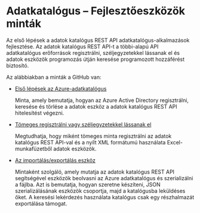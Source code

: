 <properties
    pageTitle="Adatkatalógus – Fejlesztőeszközök minták |} Microsoft Azure"
    description="Ez a cikk áttekintést nyújt a rendelkezésre álló Fejlesztőeszközök minták az adatok katalógus REST API."
    services="data-catalog"
    documentationCenter=""
    authors="spelluru"
    manager="jhubbard"
    editor=""
    tags=""/>
<tags
    ms.service="data-catalog"
    ms.devlang="NA"
    ms.topic="article"
    ms.tgt_pltfrm="NA"
    ms.workload="data-catalog"
    ms.date="09/06/2016"
    ms.author="spelluru"/>


# <a name="data-catalog-developer-samples"></a>Adatkatalógus – Fejlesztőeszközök minták
Az első lépések a adatok katalógus REST API adatkatalógus-alkalmazások fejlesztése. Az adatok katalógus REST API-t a többi-alapú API adatkatalógus erőforrások regisztrálni, széljegyzetekkel lássanak el és adatok eszközök programozás útján keresése programozott hozzáférést biztosító.

Az alábbiakban a minták a GitHub van:

- [Első lépések az Azure-adatkatalógus](https://azure.microsoft.com/documentation/samples/data-catalog-dotnet-get-started/)

  Minta, amely bemutatja, hogyan az Azure Active Directory regisztrálni, keresése és törlése a adatok eszköz a adatok katalógus REST API hitelesítést végezni.

- [Tömeges regisztrálni vagy széljegyzetekkel lássanak el](https://azure.microsoft.com/documentation/samples/data-catalog-dotnet-excel-register-data-assets/)

  Megtudhatja, hogy miként tömeges minta regisztrálni az adatok katalógus REST API-val és a nyílt XML formátumú használata Excel-munkafüzetből adatok eszközök.

- [Az importálás/exportálás eszköz](https://azure.microsoft.com/documentation/samples/data-catalog-dotnet-import-export/)

  Mintaként szolgáló, amely mutatja az adatok katalógus REST API segítségével eszközök beolvasni az Azure adatkatalógus és szerializálni a fájlba. Azt is bemutatja, hogyan szeretne készíteni, JSON szerializálásának eszközök csoportja, majd a katalógusba leküldéses őket. A keresési lekérdezés használata katalógus csak egy részhalmazát exportálása támogat.
